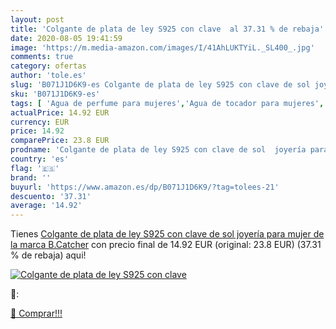 ```yaml
---
layout: post
title: 'Colgante de plata de ley S925 con clave  al 37.31 % de rebaja'
date: 2020-08-05 19:41:59
image: 'https://m.media-amazon.com/images/I/41AhLUKTYiL._SL400_.jpg'
comments: true
category: ofertas
author: 'tole.es'
slug: 'B071J1D6K9-es Colgante de plata de ley S925 con clave de sol joyería...'
sku: 'B071J1D6K9-es'
tags: [ 'Agua de perfume para mujeres','Agua de tocador para mujeres','Almacenaje de adornos festivos','Almacenamiento y organización','Belleza','Fragancias para mujeres','Hogar y cocina','Instrumentos de percusión para niños','Instrumentos musicales para niños','Juguetes','Juguetes electrónicos','Juguetes y juegos','Perfumes y fragancias','Productos para el cuidado de la piel','Sets y juegos para el cuidado de la piel','Videojuegos para niños','de','ley','plata', ]
actualPrice: 14.92 EUR
currency: EUR
price: 14.92
comparePrice: 23.8 EUR
prodname: 'Colgante de plata de ley S925 con clave de sol  joyería para mujer  de la marca B.Catcher'
country: 'es'
flag: '🇪🇸'
brand: ''
buyurl: 'https://www.amazon.es/dp/B071J1D6K9/?tag=tolees-21'
descuento: '37.31'
average: '14.92'
---
```


Tienes [Colgante de plata de ley S925 con clave de sol  joyería para mujer  de la marca B.Catcher](https://www.amazon.es/dp/B071J1D6K9/?tag=tolees-21) con precio final de  14.92 EUR (original: 23.8 EUR) (37.31 %  de rebaja) aqui!

[![Colgante de plata de ley S925 con clave ](https://m.media-amazon.com/images/I/41AhLUKTYiL._SL400_.jpg)](https://www.amazon.es/dp/B071J1D6K9/?tag=tolees-21)

🔎:


[🛒 Comprar!!!](https://www.amazon.es/dp/B071J1D6K9/?tag=tolees-21)
